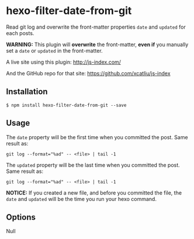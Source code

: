 # hexo-filter-date-from-git

Read git log and overwrite the front-matter properties `date` and `updated` for each posts.

**WARNING:** This plugin will **overwrite** the front-matter, **even if** you manually set a `date` or `updated` in the front-matter.

A live site using this plugin: http://js-index.com/

And the GitHub repo for that site: https://github.com/xcatliu/js-index

## Installation

```shell
$ npm install hexo-filter-date-from-git --save
```

## Usage

The `date` property will be the first time when you committed the post. Same result as:

```shell
git log --format="%ad" -- <file> | tail -1
```

The `updated` property will be the last time when you committed the post. Same result as:

```shell
git log --format="%ad" -- <file> | tail -1
```

**NOTICE:** If you created a new file, and before you committed the file, the `date` and `updated` will be the time you run your hexo command.

## Options

Null

[hexo-generator-archive]: https://github.com/hexojs/hexo-generator-archive
